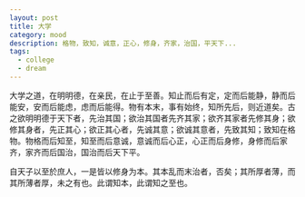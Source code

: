```yaml
---
layout: post
title: 大学
category: mood
description: 格物，致知，诚意，正心，修身，齐家，治国，平天下...
tags:
  - college
  - dream
---
```


大学之道，在明明德，在亲民，在止于至善。知止而后有定，定而后能静，静而后能安，安而后能虑，虑而后能得。物有本末，事有始终，知所先后，则近道矣。古之欲明明德于天下者，先治其国；欲治其国者先齐其家；欲齐其家者先修其身；欲修其身者，先正其心；欲正其心者，先诚其意；欲诚其意者，先致其知；致知在格物。物格而后知至，知至而后意诚，意诚而后心正，心正而后身修，身修而后家齐，家齐而后国治，国治而后天下平。

自天子以至於庶人，一是皆以修身为本。其本乱而末治者，否矣；其所厚者薄，而其所薄者厚，未之有也。此谓知本，此谓知之至也。

